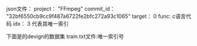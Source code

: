 json文件：
project： "FFmpeg"
commit_id： "32bf6550cb9cc9f487a6722fe2bfc272a93c1065"
target： 0
func: c语言代码
idx： 3 代表其唯一索引


下面是的devign的数据集
train.txt文件:唯一索引号